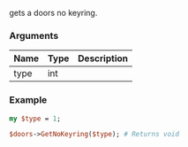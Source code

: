 gets a doors no keyring.
### Arguments
**Name**|**Type**|**Description**
:---|:---|:---
type|int|

### Example

```perl
my $type = 1;

$doors->GetNoKeyring($type); # Returns void
```